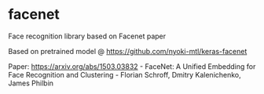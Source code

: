 # facenet
Face recognition library based on Facenet paper

Based on pretrained model @ https://github.com/nyoki-mtl/keras-facenet

Paper: https://arxiv.org/abs/1503.03832 - FaceNet: A Unified Embedding for Face Recognition and Clustering - Florian Schroff, Dmitry Kalenichenko, James Philbin